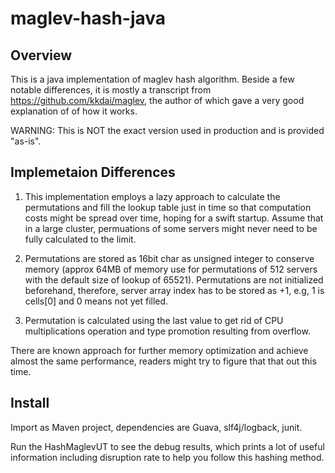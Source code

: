 # maglev-hash-java

## Overview

This is a java implementation of maglev hash algorithm. Beside a few notable differences, it is mostly a transcript from https://github.com/kkdai/maglev, the author of which gave a very good explanation of of how it works.

WARNING: This is NOT the exact version used in production and is provided "as-is".

## Implemetaion Differences

1. This implementation employs a lazy approach to calculate the permutations and fill the lookup table just in time so that computation costs might be spread over time, hoping for a swift startup. Assume that in a large cluster, permuations of some servers might never need to be fully calculated to the limit.

2. Permutations are stored as 16bit char as unsigned integer to conserve memory (approx 64MB of memory use for permutations of 512 servers with the default size of lookup of 65521). Permutations are not initialized beforehand, therefore, server array index has to be stored as +1, e.g, 1 is cells[0]  and 0 means not yet filled. 

3. Permutation is calculated using the last value to get rid of CPU multiplications operation and type promotion resulting from overflow.

There are known approach for further memory optimization and achieve almost the same performance, readers might try to figure that that out this time.

## Install

Import as Maven project, dependencies are Guava, slf4j/logback, junit.

Run the HashMaglevUT to see the debug results, which prints a lot of useful information including disruption rate to help you follow this hashing method.

